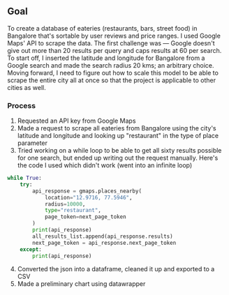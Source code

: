 ## Goal
To create a database of eateries (restaurants, bars, street food) in Bangalore that's sortable by user reviews and price ranges. I used Google Maps' API to scrape the data. 
The first challenge was — Google doesn't give out more than 20 results per query and caps results at 60 per search. To start off, I inserted the latitude and longitude for Bangalore from a Google search and made the search radius 20 kms; an arbitrary choice.
Moving forward, I need to figure out how to scale this model to be able to scrape the entire city all at once so that the project is applicable to other cities as well.

### Process
1. Requested an API key from Google Maps
2. Made a request to scrape all eateries from Bangalore using the city's latitude and longitude and looking up "restaurant" in the type of place parameter
3. Tried working on a while loop to be able to get all sixty results possible for one search, but ended up writing out the request manually. Here's the code I used which didn't work (went into an infinite loop)

```py
while True:
    try:
        api_response = gmaps.places_nearby(
            location="12.9716, 77.5946",
            radius=10000,
            type="restaurant",
            page_token=next_page_token
        )
        print(api_response)
        all_results_list.append(api_response.results)
        next_page_token = api_response.next_page_token
    except:
        print(api_response)
```

4. Converted the json into a dataframe, cleaned it up and exported to a CSV
5. Made a preliminary chart using datawrapper
